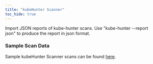 ```yaml
---
title: "kubeHunter Scanner"
toc_hide: true
---
```

Import JSON reports of kube-hunter scans. Use "kube-hunter --report json" to produce the report in json format.

### Sample Scan Data
Sample kubeHunter Scanner scans can be found [here](https://github.com/DefectDojo/django-DefectDojo/tree/master/unittests/scans/kubehunter).